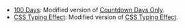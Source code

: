 - [100 Days](https://syillvy.github.io/notion-widgets/100days): Modified version of [Countdown Days Only](https://github.com/ShoroukAziz/notion_widgets/blob/master/count-down-days-only.html).
- [CSS Typing Effect](https://codepen.io/denic/pen/GRoOxbM): Modified version of [CSS Typing Effect](https://codepen.io/denic/pen/GRoOxbM).

